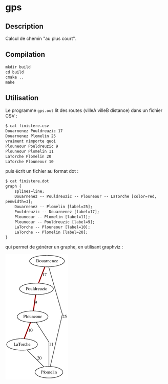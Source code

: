 # gps

## Description

Calcul de chemin "au plus court".

## Compilation

```
mkdir build
cd build
cmake ..
make
```

## Utilisation

Le programme `gps.out` lit des routes (villeA villeB distance) dans un fichier
CSV :

```
$ cat finistere.csv 
Douarnenez Pouldreuzic 17
Douarnenez Plomelin 25
vraiment nimporte quoi
Plouneour Pouldreuzic 9
Plouneour Plomelin 11
LaTorche Plomelin 20
LaTorche Plouneour 10
```

puis écrit un fichier au format dot :

```
$ cat finistere.dot 
graph {
    splines=line; 
    Douarnenez -- Pouldreuzic -- Plouneour -- LaTorche [color=red, penwidth=3];
    Douarnenez -- Plomelin [label=25];
    Pouldreuzic -- Douarnenez [label=17];
    Plouneour -- Plomelin [label=11];
    Plouneour -- Pouldreuzic [label=9];
    LaTorche -- Plouneour [label=10];
    LaTorche -- Plomelin [label=20];
}
```

qui permet de générer un graphe, en utilisant graphviz :

![](finistere.png)


